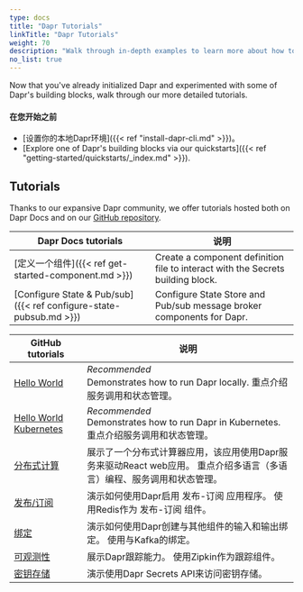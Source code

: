 ```yaml
---
type: docs
title: "Dapr Tutorials"
linkTitle: "Dapr Tutorials"
weight: 70
description: "Walk through in-depth examples to learn more about how to work with Dapr concepts"
no_list: true
---
```


Now that you've already initialized Dapr and experimented with some of Dapr's building blocks, walk through our more detailed tutorials.

#### 在您开始之前

- [设置你的本地Dapr环境]({{< ref "install-dapr-cli.md" >}})。
- [Explore one of Dapr's building blocks via our quickstarts]({{< ref "getting-started/quickstarts/_index.md" >}}).

## Tutorials

Thanks to our expansive Dapr community, we offer tutorials hosted both on Dapr Docs and on our [GitHub repository](https://github.com/dapr/quickstarts).

| Dapr Docs tutorials                                                | 说明                                                                              |
| ------------------------------------------------------------------ | ------------------------------------------------------------------------------- |
| [定义一个组件]({{< ref get-started-component.md >}})                     | Create a component definition file to interact with the Secrets building block. |
| [Configure State & Pub/sub]({{< ref configure-state-pubsub.md >}}) | Configure State Store and Pub/sub message broker components for Dapr.           |

| GitHub tutorials                                                                                     | 说明                                                                                  |
| ---------------------------------------------------------------------------------------------------- | ----------------------------------------------------------------------------------- |
| [Hello World](https://github.com/dapr/quickstarts/tree/master/tutorials/hello-world)                 | *Recommended* <br> Demonstrates how to run Dapr locally. 重点介绍服务调用和状态管理。       |
| [Hello World Kubernetes](https://github.com/dapr/quickstarts/tree/master/tutorials/hello-kubernetes) | *Recommended* <br> Demonstrates how to run Dapr in Kubernetes. 重点介绍服务调用和状态管理。 |
| [分布式计算](https://github.com/dapr/quickstarts/tree/master/tutorials/distributed-calculator)            | 展示了一个分布式计算器应用，该应用使用Dapr服务来驱动React web应用。 重点介绍多语言（多语言）编程、服务调用和状态管理。                  |
| [发布/订阅](https://github.com/dapr/quickstarts/tree/master/tutorials/pub-sub)                           | 演示如何使用Dapr启用 发布-订阅 应用程序。 使用Redis作为 发布-订阅 组件。                                        |
| [绑定](https://github.com/dapr/quickstarts/tree/master/tutorials/bindings)                             | 演示如何使用Dapr创建与其他组件的输入和输出绑定。 使用与Kafka的绑定。                                             |
| [可观测性](https://github.com/dapr/quickstarts/tree/master/tutorials/observability)                      | 展示Dapr跟踪能力。 使用Zipkin作为跟踪组件。                                                         |
| [密钥存储](https://github.com/dapr/quickstarts/tree/master/tutorials/secretstore)                        | 演示使用Dapr Secrets API来访问密钥存储。                                                        |